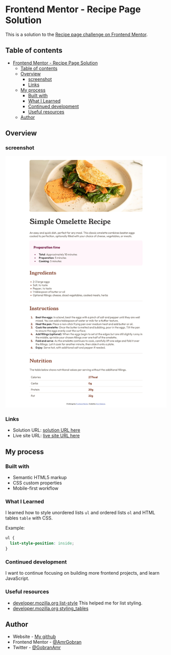 # Frontend Mentor - Recipe Page Solution

This is a solution to the [Recipe page challenge on Frontend Mentor](https://www.frontendmentor.io/challenges/recipe-page-KiTsR8QQKm).

## Table of contents

- [Frontend Mentor - Recipe Page Solution](#frontend-mentor---recipe-page-solution)
  - [Table of contents](#table-of-contents)
  - [Overview](#overview)
    - [screenshot](#screenshot)
    - [Links](#links)
  - [My process](#my-process)
    - [Built with](#built-with)
    - [What I Learned](#what-i-learned)
    - [Continued development](#continued-development)
    - [Useful resources](#useful-resources)
  - [Author](#author)

## Overview 

### screenshot

![desktop screenshot](assets/images/screenshots/desktop-screenshot.png)

### Links 

- Solution URL: [solution URL here](https://www.frontendmentor.io/solutions/html5-css3-h99Q-ovZOt)
- Live site URL: [live site URL here](https://amrgobran.github.io/Frontend-Mentor-Recipe-Page/)

## My process

### Built with 

- Semantic HTML5 markup
- CSS custom properties
- Mobile-first workflow

### What I Learned 

I learned how to style unordered lists `ul` and ordered lists `ol` and HTML tables `table` with CSS.

Example:

``` css
ul {
  list-style-position: inside;
}
```

### Continued development

I want to continue focusing on building more frontend projects, and learn JavaScript.

### Useful resources

- [developer.mozilla.org list-style](https://developer.mozilla.org/en-US/docs/Web/CSS/list-style) This helped me for list styling.
- [developer.mozilla.org styling_tables](https://developer.mozilla.org/en-US/docs/Learn/CSS/Building_blocks/Styling_tables)

## Author

- Website - [My github](https://www.github.com/AmrGobran)
- Frontend Mentor - [@AmrGobran](https://www.frontendmentor.io/profile/AmrGobran)
- Twitter - [@GobranAmr](https://www.x.com/GobranAmr)